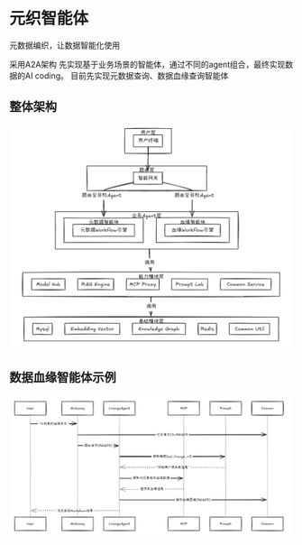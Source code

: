 # 元织智能体
元数据编织，让数据智能化使用

采用A2A架构
先实现基于业务场景的智能体，通过不同的agent组合，最终实现数据的AI coding。
目前先实现元数据查询、数据血缘查询智能体
## 整体架构
![images\jiagou.png](images/jiagou.png)

## 数据血缘智能体示例
![images\lineage.png](images/lineage.png)